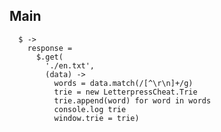 ## Main

      $ ->
        response =
          $.get(
            './en.txt',
            (data) ->
              words = data.match(/[^\r\n]+/g)
              trie = new LetterpressCheat.Trie
              trie.append(word) for word in words
              console.log trie
              window.trie = trie)